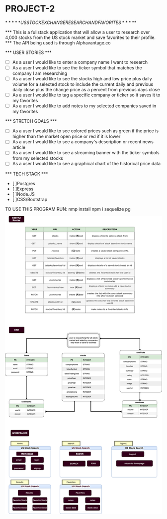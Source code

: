 # PROJECT-2
$*****  US STOCK EXCHANGE RESEARCH AND FAVORITES  *****$

*** This is a fullstack application that will allow a user to research over 4,000 stocks from the US stock market and save favorites to their profile.
*** The API being used is through Alphavantage.co


*** USER STORIES *** 

- [ ] As a user I would like to enter a company name I want to research
- [ ] As a user I would like to see the ticker symbol that matches the company I am researching
- [ ] As a user I would like to see the stocks high and low price plus daily volume for a selected stock to include the current daily and previous daily close plus the change price as a percent from previous days close
- [ ] As a user I would like to tag a specific company or ticker so it saves it to my favorites
- [ ] As a user I would like to add notes to my selected companies saved in my favorites

*** STRETCH GOALS ***
- [ ] As a user I would like to see colored prices such as green if the price is higher than the market open price or red if it is lower
- [ ] As a user I would like to see a company's description or recent news article
- [ ] As a user I would like to see a streaming banner with the ticker symbols from my selected stocks
- [ ] As a user I would like to see a graphical chart of the historical price data

*** TECH STACK ***
- [ ]Postgres
- [ ]Express
- [ ]Node.JS
- [ ]CSS/Bootstrap

TO USE THIS PROGRAM RUN:
nmp install
npm i sequelize pg


![add erd](./ERD.drawio.png)

